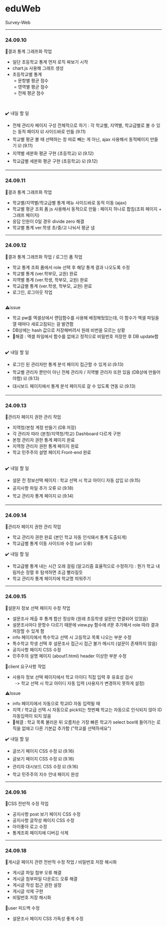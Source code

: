 # eduWeb
Survey-Web
<hr>
<h3>24.09.10</h3>

📌결과 통계 그래프화 작업<br>
- 일단 초등학교 통계 먼저 로직 짜보기 시작
- chart.js 사용해 그래프 생성
- 초등학교별 통계<br> 
&nbsp;= 문항별 평균 점수<br>
&nbsp;= 영역별 평균 점수<br>
&nbsp;= 전체 평균 점수<br>
<br>

✔️ 내일 할 일 <br>
- 전체 관리자 페이지 구성 전체적으로 하기 : 각 학교별, 지역별, 학교급별로 볼 수 있는 동적 페이지 ☑️ 사이드바로 만듦 (9.11)
- 학교별 평균 볼 때 선택하는 창 따로 빼는 게 아닌, ajax 사용해서 동적페이지 만들기 ☑️ (9.11)
- 지역별 세분화 평균 구현 (초등학교) ☑️ (9.12)
- 학교급별 세분화 평균 구현 (초등학교) ☑️ (9.12)

<hr>
<h3>24.09.11</h3>

📌결과 통계 그래프화 작업<br>
- 학교별/지역별/학교급별 통계 메뉴 사이드바로 동적 이동 (ajax)
- 학교별 평균 조회 폼 js 사용해서 동적으로 만듦 : 페이지 하나로 합침(조회 페이지 + 그래프 페이지)
- 응답 인원이 0일 경우 divide zero 해결
- 학교별 통계 ver.학생 초/중/고 나눠서 평균 냄

<hr>
<h3>24.09.12</h3>

📌결과 통계 그래프화 작업 / 로그인 폼 작업<br>
- 학교 통계 조회 폼에서 role 선택 후 해당 통계 결과 나오도록 수정
- 학교별 통계 (ver.학부모, 교원) 완료
- 지역별 통계 (ver.학생, 학부모, 교원) 완료
- 학교급별 통계 (ver.학생, 학부모, 교원) 완료
- 로그인, 로그아웃 작업 <br><br>
  
⚠️issue<br>
- 학교 pw를 엑셀상에서 랜덤함수를 사용해 배정해뒀었는데, 이 함수가 엑셀 파일을 열 때마다 새로고침되는 걸 발견함
- DB상에는 hash 값으로 저장해버려서 원래 비번을 모르는 상황
- 🐬해결 : 엑셀 파일에서 함수를 없애고 정적으로 비밀번호 저장한 후 DB update함 <br><br>

✔️ 내일 할 일 <br>
- 로그인 된 관리자만 통계 분석 페이지 접근할 수 있게 ☑️ (9.13)
- 학교별 관리자 뿐만이 아닌 전체 관리자 / 지역별 관리자 또한 있음 (DB상에 만들어야함) ☑️ (9.13)
- 대시보드 페이지에서 통계 분석 페이지로 갈 수 있도록 연동 ☑️ (9.13)

<hr>
<h3>24.09.13</h3>

📌관리자 페이지 권한 관리 작업<br>
- 지역청/본청 계정 만들기 (DB 저장)
- 각 관리자 따라 (본청/지역청/학교) Dashboard 다르게 구현
- 본청 관리자 권한 통계 페이지 완료
- 지역청 관리자 권한 통계 페이지 완료
- 학교 민주주의 설명 페이지 Front-end 완료<br><br>

✔️ 내일 할 일 <br>
- 설문 전 정보선택 페이지 : 학교 선택 시 학교 아이디 자동 삽입 ☑️ (9.15)
- 공지사항 파일 추가 오류 ☑️ (9.18)
- 학교 관리자 통계 페이지 ☑️ (9.14)

<hr>
<h3>24.09.14</h3>

📌관리자 페이지 권한 관리 작업<br>
- 학교 관리자 권한 완료 (본인 학교 자동 인식돼서 통계 도출되게)
- 학교급별 통계 이동 사이드바 수정 (url 오류)

✔️ 내일 할 일 <br>
- 학교급별 통계 내는 시간 오래 걸림 (알고리즘 효율적으로 수정하기) : 뭔가 학교 내림차순 정렬 후 탐색하면 조금 빨라질듯
- 학교 관리자 통계 페이지에 학교명 띄워주기

<hr>
<h3>24.09.15</h3>

📌설문자 정보 선택 페이지 수정 작업<br>
- 설문조사 제출 후 통계 합산 정상화 (원래 초등학생 설문만 연결되어 있었음)
- 설문조사마다 문항수 다르기 때문에 view.py 함수에 if문 추가해서 role 따라 결과 저장할 수 있게 함
- info 페이지에서 특수학교 선택 시 고등학교 목록 나오는 부분 수정
- 특수학교 학생 선택 후 설문조사 접근시 접근 불가 메시지 (설문이 존재하지 않음)
- 공지사항 페이지 CSS 수정
- 민주주의 설명 페이지 (about1.html) header 이상한 부분 수정

📌client 요구사항 작업<br>
- 사용자 정보 선택 페이지에서 학교 아이디 직접 입력 후 유효성 검사
  <br>&nbsp; -> 학교 선택 시 학교 아이디 자동 입력 (사용자가 변경하지 못하게 설정)

⚠️Issue<br>
- info 페이지에서 자동으로 학교ID 자동 입력될 때
- 지역 / 학교급 선택 시 자동으로 pick되는 첫번째 학교는 자동으로 인식되지 않아 ID 자동입력이 되지 않음
- 🐬해결 : 학교 목록 불러온 뒤 오름차순 가장 빠른 학교가 select box에 들어가는 로직을 없애고 다른 기본값 추가함 ("학교를 선택하세요")

✔️ 내일 할 일 <br>
- 글쓰기 페이지 CSS 수정 ☑️ (9.16)
- 글보기 페이지 CSS 수정 ☑️ (9.16)
- 관리자 대시보드 CSS 수정 ☑️ (9.16)
- 학교 민주주의 지수 안내 페이지 완성

<hr>
<h3>24.09.16</h3>

📌CSS 전반적 수정 작업<br>
- 공지사항 post 보기 페이지 CSS 수정
- 공지사항 글작성 페이지 CSS 수정
- 아이좋아 로고 수정
- 통계조회 페이지에 디버깅 삭제

<hr>
<h3>24.09.18</h3>

📌게시글 페이지 관련 전반적 수정 작업 / 비밀번호 저장 해시화<br>
- 게시글 파일 첨부 오류 해결
- 게시글 첨부파일 다운로드 오류 해결
- 게시글 작성 접근 권한 설정
- 게시글 삭제 구현
- 비밀번호 저장 해시화

📌user 피드백 수정<br>
- 설문조사 페이지 CSS 가독성 좋게 수정

